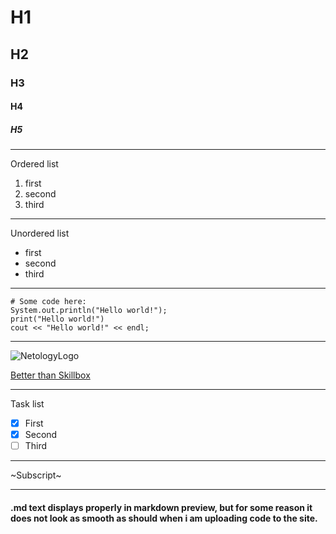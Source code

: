 
# H1
## H2
### H3
#### H4
##### H5

---

Ordered list
1. first
2. second
3. third
<!-- -->
---

Unordered list
- first
- second
- third
<!-- -->
---

```
# Some code here:
System.out.println("Hello world!");
print("Hello world!")
cout << "Hello world!" << endl;
```

---

![NetologyLogo](https://netology.ru/dist-lms/public/89097e645ef271b8c7f2.svg)

[Better than Skillbox](https://netology.ru)

---

Task list
- [x] First
- [x] Second
- [ ] Third

---

~Subscript~

---

#### .md text displays properly in markdown preview, but for some reason it does not look as smooth as should when i am uploading code to the site.
